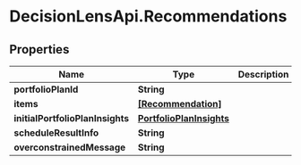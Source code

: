 # DecisionLensApi.Recommendations

## Properties
Name | Type | Description | Notes
------------ | ------------- | ------------- | -------------
**portfolioPlanId** | **String** |  | [optional] 
**items** | [**[Recommendation]**](Recommendation.md) |  | [optional] 
**initialPortfolioPlanInsights** | [**PortfolioPlanInsights**](PortfolioPlanInsights.md) |  | [optional] 
**scheduleResultInfo** | **String** |  | [optional] 
**overconstrainedMessage** | **String** |  | [optional] 


